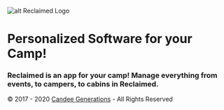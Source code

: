 ![alt Reclaimed Logo](https://candeecamp.blob.core.windows.net/images/logo-colored.png 'Reclaimed Logo')

# Personalized Software for your Camp!

### Reclaimed is an app for your camp! Manage everything from events, to campers, to cabins in Reclaimed.

© 2017 - 2020 [Candee Generations](https://www.candeegenerations.com) - All Rights Reserved
